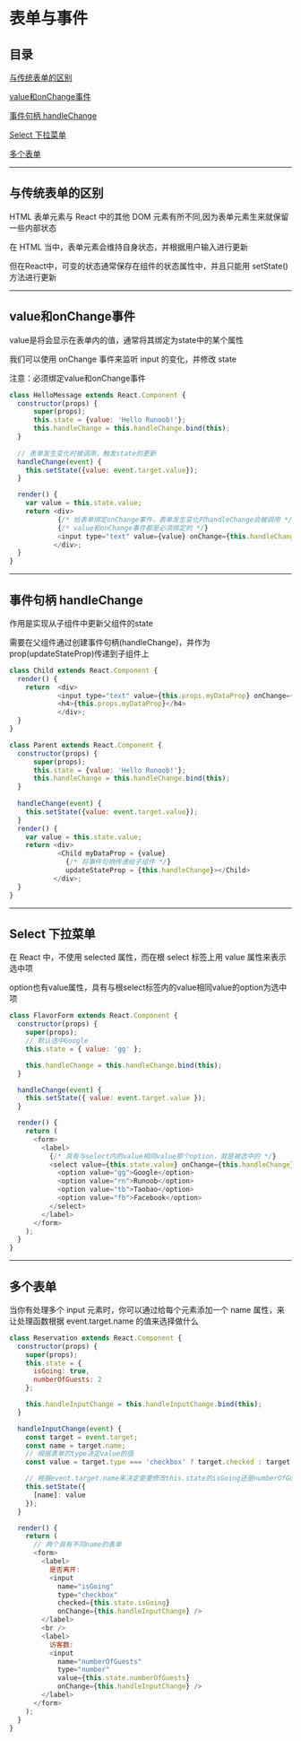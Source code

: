 # 表单与事件

## 目录

[与传统表单的区别](#jump1)

[value和onChange事件](#jump2)

[事件句柄 handleChange](#jump3)

[Select 下拉菜单](#jump4)

[多个表单](#jump5)

---	

<span id="jump1"></span>

## 与传统表单的区别

HTML 表单元素与 React 中的其他 DOM 元素有所不同,因为表单元素生来就保留一些内部状态

在 HTML 当中，表单元素会维持自身状态，并根据用户输入进行更新

但在React中，可变的状态通常保存在组件的状态属性中，并且只能用 setState() 方法进行更新

---

<span id="jump2"></span>

## value和onChange事件

value是将会显示在表单内的值，通常将其绑定为state中的某个属性

我们可以使用 onChange 事件来监听 input 的变化，并修改 state

注意：必须绑定value和onChange事件

```javascript
class HelloMessage extends React.Component {
  constructor(props) {
      super(props);
      this.state = {value: 'Hello Runoob!'};
      this.handleChange = this.handleChange.bind(this);
  }
 
  // 表单发生变化时被调用，触发state的更新
  handleChange(event) {
    this.setState({value: event.target.value});
  }

  render() {
    var value = this.state.value;
    return <div>
			{/* 给表单绑定onChange事件，表单发生变化时handleChange会被调用 */}
			{/* value和onChange事件都是必须绑定的 */}
            <input type="text" value={value} onChange={this.handleChange} /> 
           </div>;
  }
}
```

---

<span id="jump3"></span>

## 事件句柄 handleChange

作用是实现从子组件中更新父组件的state

需要在父组件通过创建事件句柄(handleChange)，并作为prop(updateStateProp)传递到子组件上

```javascript
class Child extends React.Component {
  render() {
    return  <div>
            <input type="text" value={this.props.myDataProp} onChange={this.props.updateStateProp} /> 
            <h4>{this.props.myDataProp}</h4>
			</div>;
  }
}

class Parent extends React.Component {
  constructor(props) {
      super(props);
      this.state = {value: 'Hello Runoob!'};
      this.handleChange = this.handleChange.bind(this);
  }
 
  handleChange(event) {
    this.setState({value: event.target.value});
  }
  render() {
    var value = this.state.value;
    return <div>
            <Child myDataProp = {value}
			  {/* 将事件句柄传递给子组件 */}
              updateStateProp = {this.handleChange}></Child>
           </div>;
  }
}
```

---

<span id="jump4"></span>

## Select 下拉菜单

在 React 中，不使用 selected 属性，而在根 select 标签上用 value 属性来表示选中项

option也有value属性，具有与根select标签内的value相同value的option为选中项

```javascript
class FlavorForm extends React.Component {
  constructor(props) {
    super(props);
    // 默认选中Google
    this.state = { value: 'gg' };

    this.handleChange = this.handleChange.bind(this);
  }

  handleChange(event) {
    this.setState({ value: event.target.value });
  }

  render() {
    return (
      <form>
        <label>
          {/* 具有与select内的value相同value那个option，就是被选中的 */}
          <select value={this.state.value} onChange={this.handleChange}>
            <option value="gg">Google</option>
            <option value="rn">Runoob</option>
            <option value="tb">Taobao</option>
            <option value="fb">Facebook</option>
          </select>
        </label>
      </form>
    );
  }
}
```

---

<span id="jump5"></span>

## 多个表单

当你有处理多个 input 元素时，你可以通过给每个元素添加一个 name 属性，来让处理函数根据 event.target.name 的值来选择做什么

```javascript
class Reservation extends React.Component {
  constructor(props) {
    super(props);
    this.state = {
      isGoing: true,
      numberOfGuests: 2
    };

    this.handleInputChange = this.handleInputChange.bind(this);
  }

  handleInputChange(event) {
    const target = event.target;
    const name = target.name;
    // 根据表单的type决定value的值
    const value = target.type === 'checkbox' ? target.checked : target.value;

    // 根据event.target.name来决定是要修改this.state的isGoing还是numberOfGuests属性
    this.setState({
      [name]: value
    });
  }

  render() {
    return (
      // 两个具有不同name的表单
      <form>
        <label>
          是否离开:
          <input
            name="isGoing"
            type="checkbox"
            checked={this.state.isGoing}
            onChange={this.handleInputChange} />
        </label>
        <br />
        <label>
          访客数:
          <input
            name="numberOfGuests"
            type="number"
            value={this.state.numberOfGuests}
            onChange={this.handleInputChange} />
        </label>
      </form>
    );
  }
}
```
